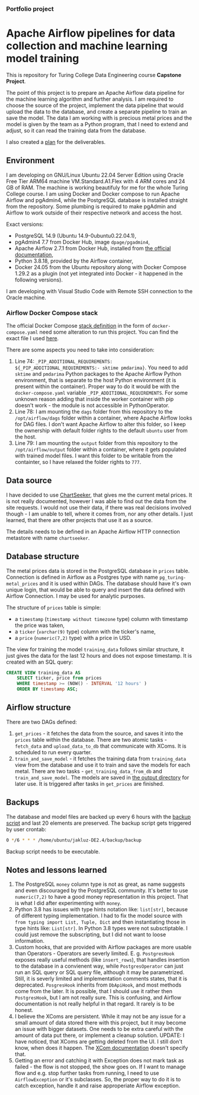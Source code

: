 ### Portfolio project
# Apache Airflow pipelines for data collection and machine learning model training

This is repository for Turing College Data Engineering course **Capstone Project**.

The point of this project is to prepare an Apache Airflow data pipeline for the machine learning algorithm and further analysis. I am required to choose the source of the project, implement the data pipeline that would upload the data to the database, and create a separate pipeline to train an save the model. The data I am working with is precious metal prices and the model is given by the team as a Python program, that I need to extend and adjust, so it can read the training data from the database.

I also created a [plan](doc/PLAN.md) for the deliverables.

## Environment

I am developing on GNU/Linux Ubuntu 22.04 Server Edition using Oracle Free Tier ARM64 machine VM.Standard.A1.Flex with 4 ARM cores and 24 GB of RAM. The machine is working beautifuly for me for the whole Turing College course. I am using Docker and Docker compose to run Apache Airflow and pgAdmin4, while the PostgreSQL database is installed straight from the repository. Some plumbing is required to make pgAdmin and Airflow to work outside of their respective network and access the host.

Exact versions:
* PostgreSQL 14.9 (Ubuntu 14.9-0ubuntu0.22.04.1),
* pgAdmin4 7.7 from Docker Hub, image `dpage/pgadmin4`,
* Apache Airflow 2.7.1 from Docker Hub, installed from [the official documentation](https://airflow.apache.org/docs/apache-airflow/stable/howto/docker-compose/index.html),
* Python 3.8.18, provided by the Airflow container,
* Docker 24.05 from the Ubuntu repository along with Docker Compose 1.29.2 as a plugin (not yet integrated into Docker - it happened in the following versions).

I am developing with Visual Studio Code with Remote SSH connection to the Oracle machine.

### Airflow Docker Compose stack
The official Docker Compose [stack definition](https://airflow.apache.org/docs/apache-airflow/stable/howto/docker-compose/index.html) in the form of `docker-compose.yaml` need some alteration to run this project. You can find the exact file I used [here](docker/docker-compose.yaml).

There are some aspects you need to take into consideration:
1. Line 74: `_PIP_ADDITIONAL_REQUIREMENTS: ${_PIP_ADDITIONAL_REQUIREMENTS:- sktime pmdarima}`. You need to add `sktime` and `pmdarima` Python packages to the Apache Airflow Python environment, that is separate to the host Python environment (it is present within the container). Proper way to do it would be with the `docker-compose.yaml` variable `_PIP_ADDITIONAL_REQUIREMENTS`. For some unknown reason adding that inside the worker container with pip doesn't work - the module is not accessible in PythonOperator.
2. Line 78: I am mounting the `dags` folder from this repository to the `/opt/airflow/dags` folder within a container, where Apache Airflow looks for DAG files. I don't want Apache Airflow to alter this folder, so I keep the ownership with default folder rights to the default `ubuntu` user from the host.
3. Line 79: I am mounting the `output` folder from this repository to the `/opt/airflow/output` folder within a container, where it gets populated with trained model files. I want this folder to be writable from the containter, so I have relaxed the folder rights to `777`.

## Data source
I have decided to use [ChartSeeker](http://chartseeker.com/), that gives me the current metal prices. It is not really documented, however I was able to find out the data from the site requests. I would not use their data, if there was real decisions involved though - I am unable to tell, where it comes from, nor any other details. I just learned, that there are other projects that use it as a source.

The details needs to be defined in an Apache Airflow HTTP connection metastore with name `chartseeker`.

## Database structure
The metal prices data is stored in the PostgreSQL database in `prices` table. Connection is defined in Airflow as a Postgres type with name `pg_turing-metal_prices` and it is used within DAGs. The database should have it's own unique login, that would be able to query and insert the data defined with Airflow Connection. I may be used for analytic purposes.

The structure of `prices` table is simple:
* a `timestamp` (`timestamp without timezone` type) column with timestamp the price was taken,
* a `ticker` (`varchar(9)` type) column with the ticker's name,
* a `price` (`numeric(7,2)` type) with a price in USD.

The view for training the model `training_data` follows similar structure, it just gives the data for the last 12 hours and does not expose timestamp. It is created with an SQL query:
```sql
CREATE VIEW training_data AS
	SELECT ticker, price from prices
	WHERE timestamp >= (NOW() - INTERVAL '12 hours' )
	ORDER BY timestamp ASC;
```

## Airflow structure
There are two DAGs defined:
1. `get_prices` - it fetches the data from the source, and saves it into the `prices` table within the database. There are two atomic tasks - `fetch_data` and `upload_data_to_db` that communicate with XComs. It is scheduled to run every quarter.
2. `train_and_save_model` - it fetches the training data from `training_data` view from the database and use it to train and save the models for each metal. There are two tasks - `get_training_data_from_db` and `train_and_save_model`. The models are saved in [the output directory](dags/output/) for later use. It is triggered after tasks in `get_prices` are finished.

## Backups
The database and model files are backed up every 6 hours with the [backup script](backup/backup) and last 20 elements are preserved. The backup script gets triggered by user crontab:
```bash
0 */6 * * * /home/ubuntu/jakluz-DE2.4/backup/backup
```

Backup script needs to be executable.

## Notes and lessons learned
1. The PostgreSQL `money` column type is not as great, as name suggests and even discouraged by the PostgreSQL community. It's better to use `numeric(7,2)` to have a good money representation in this project. That is what I did after experimenting with `money`.
2. Python 3.8 has issues with type hints notation like: `list[str]`, because of different typing implementation. I had to fix the model source with `from typing import List, Tuple, Dict` and then instantiating those in type hints like: `List[str]`. In Python 3.8 types were not subsctiptable. I could just remove the subscripting, but I did not want to loose information.
3. Custom hooks, that are provided with Airflow packages are more usable than Operators - Operators are severly limited. E. g. `PostgresHook` exposes really useful methods (like `insert_rows`), that handles insertion to the database in a convienent way, while `PostgresOperator` can just run an SQL query or SQL query file, although it may be parametrized. Still, it is severly limited and implementation comments states, that it is deprecated. `PosgresHook` inherits from `DbApiHook`, and most methods come from the later. It is possible, that I should use it rather then `PostgresHook`, but I am not really sure. This is confusing, and Airflow documentation is not really helpful in that regard. It rarely is to be honest.
4. I believe the XComs are persistent. While it may not be any issue for a small amount of data stored there with this project, but it may become an issue with bigger datasets. One needs to be extra careful with the amount of data put there, or implement a cleanup solution. UPDATE: I have noticed, that XComs are getting deleted from the UI. I still don't know, when does it happen. The [XCom documentation](https://airflow.apache.org/docs/apache-airflow/stable/core-concepts/xcoms.html) doesn't specify that.
5. Getting an error and catching it with Exception does not mark task as failed - the flow is not stopped, the show goes on. If I want to manage flow and e.g. stop further tasks from running, I need to use `AirflowException` or it's subclasses. So, the proper way to do it is to catch exception, handle it and raise approperiate Airflow exception.
